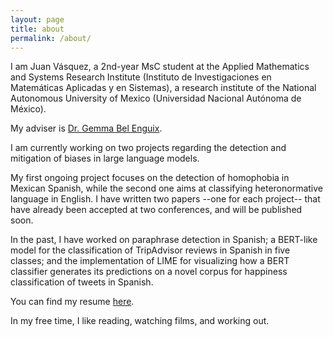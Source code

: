 ```yaml
---
layout: page
title: about
permalink: /about/
---
```


I am Juan Vásquez, a 2nd-year MsC student at the Applied Mathematics and Systems Research Institute (Instituto de Investigaciones en Matemáticas Aplicadas y en Sistemas), a research institute of the National Autonomous University of Mexico (Universidad Nacional Autónoma de México).

My adviser is [Dr. Gemma Bel Enguix](https://scholar.google.com/citations?hl=en&user=RXWYz10AAAAJ). 

I am currently working on two projects regarding the detection and mitigation of biases in large language models. 

My first ongoing project focuses on the detection of homophobia in Mexican Spanish, while the second one aims at classifying heteronormative language in English. I have written two papers --one for each project-- that have already been accepted at two conferences, and will be published soon.

In the past, I have worked on paraphrase detection in Spanish; a BERT-like model for the classification of TripAdvisor reviews in Spanish in five classes; and the implementation of LIME for visualizing how a BERT classifier generates its predictions on a novel corpus for happiness classification of tweets in Spanish.

You can find my resume [here](https://github.com/juanmvsa/juanmvsa.github.io/blob/master/cv.pdf).

In my free time, I like reading, watching films, and working out.

